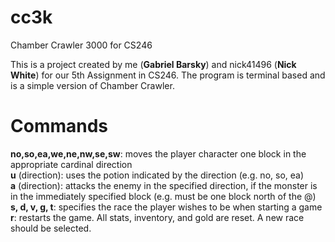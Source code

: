 cc3k
====

Chamber Crawler 3000 for CS246

This is a project created by me (<b>Gabriel Barsky</b>) and nick41496 (<b>Nick White</b>) for our 5th Assignment in CS246.
The program is terminal based and is a simple version of Chamber Crawler.

Commands
====
<b>no,so,ea,we,ne,nw,se,sw</b>: moves the player character one block in the appropriate cardinal direction<br>
<b>u</b> (direction): uses the potion indicated by the direction (e.g. no, so, ea)<br>
<b>a</b> (direction): attacks the enemy in the specified direction, if the monster is in the immediately specified block (e.g. must be one block north of the @)<br>
<b>s, d, v, g, t</b>: specifies the race the player wishes to be when starting a game<br>
<b>r</b>: restarts the game. All stats, inventory, and gold are reset. A new race should be selected.
